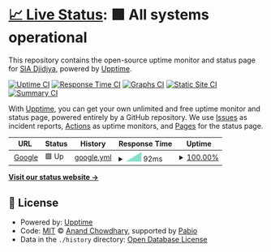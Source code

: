# [📈 Live Status](https://djidjya.github.io/chatbos-uptime): <!--live status--> **🟩 All systems operational**

This repository contains the open-source uptime monitor and status page for [SIA Djidjya](https://djidjya.github.io/chatbos-uptime), powered by [Upptime](https://github.com/upptime/upptime).

[![Uptime CI](https://github.com/djidjya/chatbos-uptime/workflows/Uptime%20CI/badge.svg)](https://github.com/djidjya/chatbos-uptime/actions?query=workflow%3A%22Uptime+CI%22)
[![Response Time CI](https://github.com/djidjya/chatbos-uptime/workflows/Response%20Time%20CI/badge.svg)](https://github.com/djidjya/chatbos-uptime/actions?query=workflow%3A%22Response+Time+CI%22)
[![Graphs CI](https://github.com/djidjya/chatbos-uptime/workflows/Graphs%20CI/badge.svg)](https://github.com/djidjya/chatbos-uptime/actions?query=workflow%3A%22Graphs+CI%22)
[![Static Site CI](https://github.com/djidjya/chatbos-uptime/workflows/Static%20Site%20CI/badge.svg)](https://github.com/djidjya/chatbos-uptime/actions?query=workflow%3A%22Static+Site+CI%22)
[![Summary CI](https://github.com/djidjya/chatbos-uptime/workflows/Summary%20CI/badge.svg)](https://github.com/djidjya/chatbos-uptime/actions?query=workflow%3A%22Summary+CI%22)

With [Upptime](https://upptime.js.org), you can get your own unlimited and free uptime monitor and status page, powered entirely by a GitHub repository. We use [Issues](https://github.com/djidjya/chatbos-uptime/issues) as incident reports, [Actions](https://github.com/djidjya/chatbos-uptime/actions) as uptime monitors, and [Pages](https://djidjya.github.io/chatbos-uptime) for the status page.

<!--start: status pages-->
<!-- This summary is generated by Upptime (https://github.com/upptime/upptime) -->
<!-- Do not edit this manually, your changes will be overwritten -->
<!-- prettier-ignore -->
| URL | Status | History | Response Time | Uptime |
| --- | ------ | ------- | ------------- | ------ |
| <img alt="" src="https://icons.duckduckgo.com/ip3/www.google.com.ico" height="13"> [Google](https://www.google.com) | 🟩 Up | [google.yml](https://github.com/djidjya/chatbos-uptime/commits/HEAD/history/google.yml) | <details><summary><img alt="Response time graph" src="./graphs/google/response-time-week.png" height="20"> 92ms</summary><br><a href="https://djidjya.github.io/chatbos-uptime/history/google"><img alt="Response time 92" src="https://img.shields.io/endpoint?url=https%3A%2F%2Fraw.githubusercontent.com%2Fdjidjya%2Fchatbos-uptime%2FHEAD%2Fapi%2Fgoogle%2Fresponse-time.json"></a><br><a href="https://djidjya.github.io/chatbos-uptime/history/google"><img alt="24-hour response time 92" src="https://img.shields.io/endpoint?url=https%3A%2F%2Fraw.githubusercontent.com%2Fdjidjya%2Fchatbos-uptime%2FHEAD%2Fapi%2Fgoogle%2Fresponse-time-day.json"></a><br><a href="https://djidjya.github.io/chatbos-uptime/history/google"><img alt="7-day response time 92" src="https://img.shields.io/endpoint?url=https%3A%2F%2Fraw.githubusercontent.com%2Fdjidjya%2Fchatbos-uptime%2FHEAD%2Fapi%2Fgoogle%2Fresponse-time-week.json"></a><br><a href="https://djidjya.github.io/chatbos-uptime/history/google"><img alt="30-day response time 92" src="https://img.shields.io/endpoint?url=https%3A%2F%2Fraw.githubusercontent.com%2Fdjidjya%2Fchatbos-uptime%2FHEAD%2Fapi%2Fgoogle%2Fresponse-time-month.json"></a><br><a href="https://djidjya.github.io/chatbos-uptime/history/google"><img alt="1-year response time 92" src="https://img.shields.io/endpoint?url=https%3A%2F%2Fraw.githubusercontent.com%2Fdjidjya%2Fchatbos-uptime%2FHEAD%2Fapi%2Fgoogle%2Fresponse-time-year.json"></a></details> | <details><summary><a href="https://djidjya.github.io/chatbos-uptime/history/google">100.00%</a></summary><a href="https://djidjya.github.io/chatbos-uptime/history/google"><img alt="All-time uptime 100.00%" src="https://img.shields.io/endpoint?url=https%3A%2F%2Fraw.githubusercontent.com%2Fdjidjya%2Fchatbos-uptime%2FHEAD%2Fapi%2Fgoogle%2Fuptime.json"></a><br><a href="https://djidjya.github.io/chatbos-uptime/history/google"><img alt="24-hour uptime 100.00%" src="https://img.shields.io/endpoint?url=https%3A%2F%2Fraw.githubusercontent.com%2Fdjidjya%2Fchatbos-uptime%2FHEAD%2Fapi%2Fgoogle%2Fuptime-day.json"></a><br><a href="https://djidjya.github.io/chatbos-uptime/history/google"><img alt="7-day uptime 100.00%" src="https://img.shields.io/endpoint?url=https%3A%2F%2Fraw.githubusercontent.com%2Fdjidjya%2Fchatbos-uptime%2FHEAD%2Fapi%2Fgoogle%2Fuptime-week.json"></a><br><a href="https://djidjya.github.io/chatbos-uptime/history/google"><img alt="30-day uptime 100.00%" src="https://img.shields.io/endpoint?url=https%3A%2F%2Fraw.githubusercontent.com%2Fdjidjya%2Fchatbos-uptime%2FHEAD%2Fapi%2Fgoogle%2Fuptime-month.json"></a><br><a href="https://djidjya.github.io/chatbos-uptime/history/google"><img alt="1-year uptime 100.00%" src="https://img.shields.io/endpoint?url=https%3A%2F%2Fraw.githubusercontent.com%2Fdjidjya%2Fchatbos-uptime%2FHEAD%2Fapi%2Fgoogle%2Fuptime-year.json"></a></details>

<!--end: status pages-->

[**Visit our status website →**](https://djidjya.github.io/chatbos-uptime)

## 📄 License

- Powered by: [Upptime](https://github.com/upptime/upptime)
- Code: [MIT](./LICENSE) © [Anand Chowdhary](https://anandchowdhary.com), supported by [Pabio](https://pabio.com)
- Data in the `./history` directory: [Open Database License](https://opendatacommons.org/licenses/odbl/1-0/)
